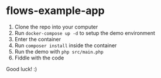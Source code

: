 # flows-example-app

1. Clone the repo into your computer
2. Run `docker-compose up -d` to setup the demo environment
3. Enter the container
4. Run `composer install` inside the container
5. Run the demo with `php src/main.php`
6. Fiddle with the code

Good luck! :)
